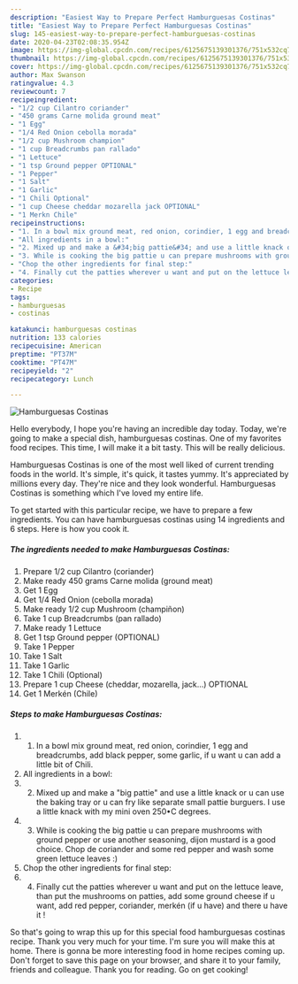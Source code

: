 ```yaml
---
description: "Easiest Way to Prepare Perfect Hamburguesas Costinas"
title: "Easiest Way to Prepare Perfect Hamburguesas Costinas"
slug: 145-easiest-way-to-prepare-perfect-hamburguesas-costinas
date: 2020-04-23T02:08:35.954Z
image: https://img-global.cpcdn.com/recipes/6125675139301376/751x532cq70/hamburguesas-costinas-recipe-main-photo.jpg
thumbnail: https://img-global.cpcdn.com/recipes/6125675139301376/751x532cq70/hamburguesas-costinas-recipe-main-photo.jpg
cover: https://img-global.cpcdn.com/recipes/6125675139301376/751x532cq70/hamburguesas-costinas-recipe-main-photo.jpg
author: Max Swanson
ratingvalue: 4.3
reviewcount: 7
recipeingredient:
- "1/2 cup Cilantro coriander"
- "450 grams Carne molida ground meat"
- "1 Egg"
- "1/4 Red Onion cebolla morada"
- "1/2 cup Mushroom champion"
- "1 cup Breadcrumbs pan rallado"
- "1 Lettuce"
- "1 tsp Ground pepper OPTIONAL"
- "1 Pepper"
- "1 Salt"
- "1 Garlic"
- "1 Chili Optional"
- "1 cup Cheese cheddar mozarella jack OPTIONAL"
- "1 Merkn Chile"
recipeinstructions:
- "1. In a bowl mix ground meat, red onion, corindier, 1 egg and breadcrumbs, add black pepper, some garlic, if u want u can add a little bit of Chili."
- "All ingredients in a bowl:"
- "2. Mixed up and make a &#34;big pattie&#34; and use a little knack or u can use the baking tray or u can fry like separate small pattie burguers. I use a little knack with my mini oven 250•C degrees."
- "3. While is cooking the big pattie u can prepare mushrooms with ground pepper or use another seasoning, dijon mustard is a good choice. Chop de coriander and some red pepper and wash some green lettuce leaves :)"
- "Chop the other ingredients for final step:"
- "4. Finally cut the patties wherever u want and put on the lettuce leave, than put the mushrooms on patties, add some ground cheese if u want, add red pepper, coriander, merkén (if u have) and there u have it !"
categories:
- Recipe
tags:
- hamburguesas
- costinas

katakunci: hamburguesas costinas 
nutrition: 133 calories
recipecuisine: American
preptime: "PT37M"
cooktime: "PT47M"
recipeyield: "2"
recipecategory: Lunch

---
```



![Hamburguesas Costinas](https://img-global.cpcdn.com/recipes/6125675139301376/751x532cq70/hamburguesas-costinas-recipe-main-photo.jpg)

Hello everybody, I hope you're having an incredible day today. Today, we're going to make a special dish, hamburguesas costinas. One of my favorites food recipes. This time, I will make it a bit tasty. This will be really delicious.

Hamburguesas Costinas is one of the most well liked of current trending foods in the world. It's simple, it's quick, it tastes yummy. It's appreciated by millions every day. They're nice and they look wonderful. Hamburguesas Costinas is something which I've loved my entire life.




To get started with this particular recipe, we have to prepare a few ingredients. You can have hamburguesas costinas using 14 ingredients and 6 steps. Here is how you cook it.

##### The ingredients needed to make Hamburguesas Costinas:

1. Prepare 1/2 cup Cilantro (coriander)
1. Make ready 450 grams Carne molida (ground meat)
1. Get 1 Egg
1. Get 1/4 Red Onion (cebolla morada)
1. Make ready 1/2 cup Mushroom (champiñon)
1. Take 1 cup Breadcrumbs (pan rallado)
1. Make ready 1 Lettuce
1. Get 1 tsp Ground pepper (OPTIONAL)
1. Take 1 Pepper
1. Take 1 Salt
1. Take 1 Garlic
1. Take 1 Chili (Optional)
1. Prepare 1 cup Cheese (cheddar, mozarella, jack...) OPTIONAL
1. Get 1 Merkén (Chile)




##### Steps to make Hamburguesas Costinas:

1. 1. In a bowl mix ground meat, red onion, corindier, 1 egg and breadcrumbs, add black pepper, some garlic, if u want u can add a little bit of Chili.
1. All ingredients in a bowl:
1. 2. Mixed up and make a &#34;big pattie&#34; and use a little knack or u can use the baking tray or u can fry like separate small pattie burguers. I use a little knack with my mini oven 250•C degrees.
1. 3. While is cooking the big pattie u can prepare mushrooms with ground pepper or use another seasoning, dijon mustard is a good choice. Chop de coriander and some red pepper and wash some green lettuce leaves :)
1. Chop the other ingredients for final step:
1. 4. Finally cut the patties wherever u want and put on the lettuce leave, than put the mushrooms on patties, add some ground cheese if u want, add red pepper, coriander, merkén (if u have) and there u have it !




So that's going to wrap this up for this special food hamburguesas costinas recipe. Thank you very much for your time. I'm sure you will make this at home. There is gonna be more interesting food in home recipes coming up. Don't forget to save this page on your browser, and share it to your family, friends and colleague. Thank you for reading. Go on get cooking!
